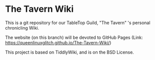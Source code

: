 # The Tavern Wiki

This is a git repository for our TableTop Guild, "The Tavern" 's personal chronicling Wiki.

The website (on this branch) will be devoted to GitHub Pages (Link: https://queenlinuxglitch.github.io/The-Tavern-Wiki/)

This project is based on TiddlyWiki, and is on the BSD License.
